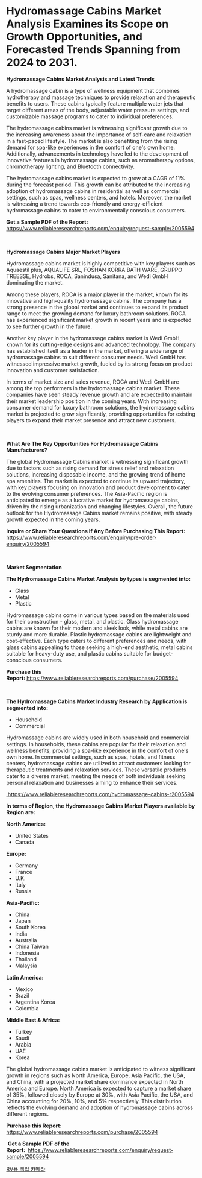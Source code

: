 <p><h1>Hydromassage Cabins Market Analysis Examines its Scope on Growth Opportunities, and Forecasted Trends Spanning from 2024 to 2031.</h1></p><p><strong>Hydromassage Cabins Market Analysis and Latest Trends</strong></p>
<p><p>A hydromassage cabin is a type of wellness equipment that combines hydrotherapy and massage techniques to provide relaxation and therapeutic benefits to users. These cabins typically feature multiple water jets that target different areas of the body, adjustable water pressure settings, and customizable massage programs to cater to individual preferences.</p><p>The hydromassage cabins market is witnessing significant growth due to the increasing awareness about the importance of self-care and relaxation in a fast-paced lifestyle. The market is also benefiting from the rising demand for spa-like experiences in the comfort of one's own home. Additionally, advancements in technology have led to the development of innovative features in hydromassage cabins, such as aromatherapy options, chromotherapy lighting, and Bluetooth connectivity.</p><p>The hydromassage cabins market is expected to grow at a CAGR of 11% during the forecast period. This growth can be attributed to the increasing adoption of hydromassage cabins in residential as well as commercial settings, such as spas, wellness centers, and hotels. Moreover, the market is witnessing a trend towards eco-friendly and energy-efficient hydromassage cabins to cater to environmentally conscious consumers.</p></p>
<p><strong>Get a Sample PDF of the Report:&nbsp;</strong> <a href="https://www.reliableresearchreports.com/enquiry/request-sample/2005594">https://www.reliableresearchreports.com/enquiry/request-sample/2005594</a></p>
<p>&nbsp;</p>
<p><strong>Hydromassage Cabins Major Market Players</strong></p>
<p><p>Hydromassage cabins market is highly competitive with key players such as Aquaestil plus, AQUALIFE SRL, FOSHAN KORRA BATH WARE, GRUPPO TREESSE, Hydrobs, ROCA, Sanindusa, Sanitana, and Wedi GmbH dominating the market. </p><p>Among these players, ROCA is a major player in the market, known for its innovative and high-quality hydromassage cabins. The company has a strong presence in the global market and continues to expand its product range to meet the growing demand for luxury bathroom solutions. ROCA has experienced significant market growth in recent years and is expected to see further growth in the future.</p><p>Another key player in the hydromassage cabins market is Wedi GmbH, known for its cutting-edge designs and advanced technology. The company has established itself as a leader in the market, offering a wide range of hydromassage cabins to suit different consumer needs. Wedi GmbH has witnessed impressive market growth, fueled by its strong focus on product innovation and customer satisfaction.</p><p>In terms of market size and sales revenue, ROCA and Wedi GmbH are among the top performers in the hydromassage cabins market. These companies have seen steady revenue growth and are expected to maintain their market leadership position in the coming years. With increasing consumer demand for luxury bathroom solutions, the hydromassage cabins market is projected to grow significantly, providing opportunities for existing players to expand their market presence and attract new customers.</p></p>
<p>&nbsp;</p>
<p><strong>What Are The Key Opportunities For Hydromassage Cabins Manufacturers?</strong></p>
<p><p>The global Hydromassage Cabins market is witnessing significant growth due to factors such as rising demand for stress relief and relaxation solutions, increasing disposable income, and the growing trend of home spa amenities. The market is expected to continue its upward trajectory, with key players focusing on innovation and product development to cater to the evolving consumer preferences. The Asia-Pacific region is anticipated to emerge as a lucrative market for hydromassage cabins, driven by the rising urbanization and changing lifestyles. Overall, the future outlook for the Hydromassage Cabins market remains positive, with steady growth expected in the coming years.</p></p>
<p><strong>Inquire or Share Your Questions If Any Before Purchasing This Report:</strong> <a href="https://www.reliableresearchreports.com/enquiry/pre-order-enquiry/2005594">https://www.reliableresearchreports.com/enquiry/pre-order-enquiry/2005594</a></p>
<p>&nbsp;</p>
<p><strong>Market Segmentation</strong></p>
<p><strong>The Hydromassage Cabins Market Analysis by types is segmented into:</strong></p>
<p><ul><li>Glass</li><li>Metal</li><li>Plastic</li></ul></p>
<p><p>Hydromassage cabins come in various types based on the materials used for their construction - glass, metal, and plastic. Glass hydromassage cabins are known for their modern and sleek look, while metal cabins are sturdy and more durable. Plastic hydromassage cabins are lightweight and cost-effective. Each type caters to different preferences and needs, with glass cabins appealing to those seeking a high-end aesthetic, metal cabins suitable for heavy-duty use, and plastic cabins suitable for budget-conscious consumers.</p></p>
<p><strong>Purchase this Report:&nbsp;</strong><a href="https://www.reliableresearchreports.com/purchase/2005594">https://www.reliableresearchreports.com/purchase/2005594</a></p>
<p>&nbsp;</p>
<p><strong>The Hydromassage Cabins Market Industry Research by Application is segmented into:</strong></p>
<p><ul><li>Household</li><li>Commercial</li></ul></p>
<p><p>Hydromassage cabins are widely used in both household and commercial settings. In households, these cabins are popular for their relaxation and wellness benefits, providing a spa-like experience in the comfort of one's own home. In commercial settings, such as spas, hotels, and fitness centers, hydromassage cabins are utilized to attract customers looking for therapeutic treatments and relaxation services. These versatile products cater to a diverse market, meeting the needs of both individuals seeking personal relaxation and businesses aiming to enhance their services.</p></p>
<p><a href="https://www.reliableresearchreports.com/hydromassage-cabins-r2005594">&nbsp;https://www.reliableresearchreports.com/hydromassage-cabins-r2005594</a></p>
<p><strong>In terms of Region, the Hydromassage Cabins Market Players available by Region are:</strong></p>
<p>
    <p> <strong> North America: </strong>
        <ul>
            <li>United States</li>
            <li>Canada</li>
        </ul>
        </p> 
    <p> <strong> Europe: </strong>
        <ul>
            <li>Germany</li>
            <li>France</li>
            <li>U.K.</li>
            <li>Italy</li>
            <li>Russia</li>
        </ul>
        </p> 
    <p> <strong> Asia-Pacific: </strong>
        <ul>
            <li>China</li>
            <li>Japan</li>
            <li>South Korea</li>
            <li>India</li>
            <li>Australia</li>
            <li>China Taiwan</li>
            <li>Indonesia</li>
            <li>Thailand</li>
            <li>Malaysia</li>
        </ul>
        </p> 
    <p> <strong> Latin America: </strong>
        <ul>
            <li>Mexico</li>
            <li>Brazil</li>
            <li>Argentina Korea</li>
            <li>Colombia</li>
        </ul>
        </p> 
    <p> <strong> Middle East & Africa: </strong>
        <ul>
            <li>Turkey</li>
            <li>Saudi</li>
            <li>Arabia</li>
            <li>UAE</li>
            <li>Korea</li>
        </ul>
    </p>
    </p>
<p><p>The global hydromassage cabins market is anticipated to witness significant growth in regions such as North America, Europe, Asia Pacific, the USA, and China, with a projected market share dominance expected in North America and Europe. North America is expected to capture a market share of 35%, followed closely by Europe at 30%, with Asia Pacific, the USA, and China accounting for 20%, 10%, and 5% respectively. This distribution reflects the evolving demand and adoption of hydromassage cabins across different regions.</p></p>
<p><strong>Purchase this Report: </strong><a href="https://www.reliableresearchreports.com/purchase/2005594">https://www.reliableresearchreports.com/purchase/2005594</a></p>
<p>&nbsp;<strong>Get a Sample PDF of the Report:&nbsp;&nbsp;</strong><a href="https://www.reliableresearchreports.com/enquiry/request-sample/2005594">https://www.reliableresearchreports.com/enquiry/request-sample/2005594</a></p>
<p><strong></strong></p>
<p><p><a href="https://github.com/vanessagrant665567/Market-Research-Report-List-2/blob/main/178990339745.md">RV용 백업 카메라</a></p></p>